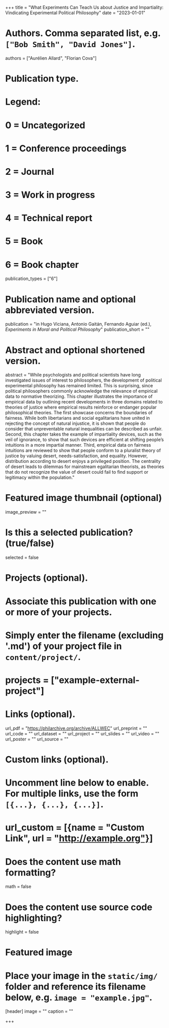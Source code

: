+++
title = "What Experiments Can Teach Us about Justice and Impartiality: Vindicating Experimental Political Philosophy"
date = "2023-01-01"

# Authors. Comma separated list, e.g. `["Bob Smith", "David Jones"]`.
authors = ["Aurélien Allard", "Florian Cova"]

# Publication type.
# Legend:
# 0 = Uncategorized
# 1 = Conference proceedings
# 2 = Journal
# 3 = Work in progress
# 4 = Technical report
# 5 = Book
# 6 = Book chapter
publication_types = ["6"]

# Publication name and optional abbreviated version.
publication = "in Hugo Viciana, Antonio Gaitán, Fernando Aguiar (ed.), *Experiments in Moral and Political Philosophy*"
publication_short = ""

# Abstract and optional shortened version.
abstract = "While psychologists and political scientists have long investigated issues of interest to philosophers, the development of political experimental philosophy has remained limited. This is surprising, since political philosophers commonly acknowledge the relevance of empirical data to normative theorizing. This chapter illustrates the importance of empirical data by outlining recent developments in three domains related to theories of justice where empirical results reinforce or endanger popular philosophical theories. The first showcase concerns the boundaries of fairness. While both libertarians and social egalitarians have united in rejecting the concept of natural injustice, it is shown that people do consider that unpreventable natural inequalities can be described as unfair. Second, this chapter takes the example of impartiality devices, such as the veil of ignorance, to show that such devices are efficient at shifting people’s intuitions in a more impartial manner. Third, empirical data on fairness intuitions are reviewed to show that people conform to a pluralist theory of justice by valuing desert, needs-satisfaction, and equality. However, distribution according to desert enjoys a privileged position. The centrality of desert leads to dilemmas for mainstream egalitarian theorists, as theories that do not recognize the value of desert could fail to find support or legitimacy within the population."

# Featured image thumbnail (optional)
image_preview = ""

# Is this a selected publication? (true/false)
selected = false

# Projects (optional).
#   Associate this publication with one or more of your projects.
#   Simply enter the filename (excluding '.md') of your project file in `content/project/`.
# projects = ["example-external-project"]

# Links (optional).
url_pdf = "https://philarchive.org/archive/ALLWEC"
url_preprint = ""
url_code = ""
url_dataset = ""
url_project = ""
url_slides = ""
url_video = ""
url_poster = ""
url_source = ""

# Custom links (optional).
#   Uncomment line below to enable. For multiple links, use the form `[{...}, {...}, {...}]`.
# url_custom = [{name = "Custom Link", url = "http://example.org"}]

# Does the content use math formatting?
math = false

# Does the content use source code highlighting?
highlight = false

# Featured image
# Place your image in the `static/img/` folder and reference its filename below, e.g. `image = "example.jpg"`.
[header]
image = ""
caption = ""

+++